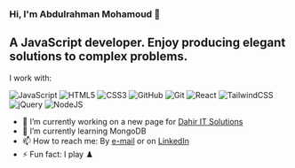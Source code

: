 ### Hi, I'm Abdulrahman Mohamoud 👋

## A JavaScript developer. Enjoy producing elegant solutions to complex problems. 

I work with:

![JavaScript](https://img.shields.io/badge/javascript-%23323330.svg?style=for-the-badge&logo=javascript&logoColor=%23F7DF1E)
![HTML5](https://img.shields.io/badge/html5-%23E34F26.svg?style=for-the-badge&logo=html5&logoColor=white)
![CSS3](https://img.shields.io/badge/css3-%231572B6.svg?style=for-the-badge&logo=css3&logoColor=white)
![GitHub](https://img.shields.io/badge/github-%23121011.svg?style=for-the-badge&logo=github&logoColor=white)
![Git](https://img.shields.io/badge/git-%23F05033.svg?style=for-the-badge&logo=git&logoColor=white)
![React](https://img.shields.io/badge/react-%2320232a.svg?style=for-the-badge&logo=react&logoColor=%2361DAFB)
![TailwindCSS](https://img.shields.io/badge/tailwindcss-%2338B2AC.svg?style=for-the-badge&logo=tailwind-css&logoColor=white)
![jQuery](https://img.shields.io/badge/jquery-%230769AD.svg?style=for-the-badge&logo=jquery&logoColor=white)
![NodeJS](https://img.shields.io/badge/node.js-6DA55F?style=for-the-badge&logo=node.js&logoColor=white)

- 🔭 I’m currently working on a new page for [Dahir IT Solutions](https://github.com/AbdulrahmanMohamoud73/Dahir-it-app)
- 🌱 I’m currently learning MongoDB
- 📫 How to reach me: By [e-mail](abdulrahman.mohamoud@dahirit.com) or on [LinkedIn](https://www.linkedin.com/in/abdulrahman-mohamoud-b52362227/)
- ⚡ Fun fact: I play ♟️
  
